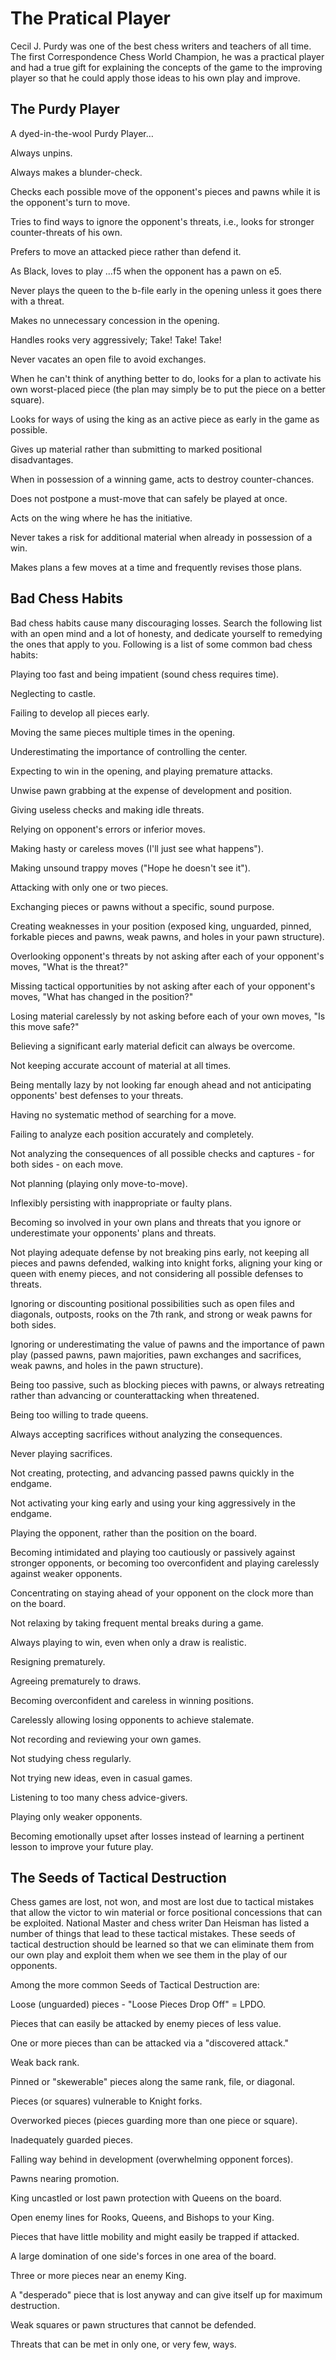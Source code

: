 # The Pratical Player

Cecil J. Purdy was one of the best chess writers and teachers of all time. The first Correspondence Chess World Champion, he was a practical player and had a true gift for explaining the concepts of the game to the improving player so that he could apply those ideas to his own play and improve.

## The Purdy Player

A dyed-in-the-wool Purdy Player…

Always unpins.

Always makes a blunder-check.

Checks each possible move of the opponent's pieces and pawns while it is the opponent's turn to move.

Tries to find ways to ignore the opponent's threats, i.e., looks for stronger counter-threats of his own.

Prefers to move an attacked piece rather than defend it.

As Black, loves to play …f5 when the opponent has a pawn on e5.

Never plays the queen to the b-file early in the opening unless it goes there with a threat.

Makes no unnecessary concession in the opening.

Handles rooks very aggressively; Take! Take! Take!

Never vacates an open file to avoid exchanges.

When he can't think of anything better to do, looks for a plan to activate his own worst-placed piece (the plan may simply be to put the piece on a better square).

Looks for ways of using the king as an active piece as early in the game as possible.

Gives up material rather than submitting to marked positional disadvantages.

When in possession of a winning game, acts to destroy counter-chances.

Does not postpone a must-move that can safely be played at once.

Acts on the wing where he has the initiative.

Never takes a risk for additional material when already in possession of a win.

Makes plans a few moves at a time and frequently revises those plans.

## Bad Chess Habits

Bad chess habits cause many discouraging losses. Search the following list with an open mind and a lot of honesty, and dedicate yourself to remedying the ones that apply to you. Following is a list of some common bad chess habits:

Playing too fast and being impatient (sound chess requires time).

Neglecting to castle.

Failing to develop all pieces early.

Moving the same pieces multiple times in the opening.

Underestimating the importance of controlling the center.

Expecting to win in the opening, and playing premature attacks.

Unwise pawn grabbing at the expense of development and position.

Giving useless checks and making idle threats.

Relying on opponent's errors or inferior moves.

Making hasty or careless moves (I'll just see what happens").

Making unsound trappy moves ("Hope he doesn't see it").

Attacking with only one or two pieces.

Exchanging pieces or pawns without a specific, sound purpose.

Creating weaknesses in your position (exposed king, unguarded, pinned, forkable pieces and pawns, weak pawns, and holes in your pawn structure).

Overlooking opponent's threats by not asking after each of your opponent's moves, "What is the threat?"

Missing tactical opportunities by not asking after each of your opponent's moves, "What has changed in the position?"

Losing material carelessly by not asking before each of your own moves, "Is this move safe?"

Believing a significant early material deficit can always be overcome.

Not keeping accurate account of material at all times.

Being mentally lazy by not looking far enough ahead and not anticipating opponents' best defenses to your threats.

Having no systematic method of searching for a move.

Failing to analyze each position accurately and completely.

Not analyzing the consequences of all possible checks and captures - for both sides - on each move.

Not planning (playing only move-to-move).

Inflexibly persisting with inappropriate or faulty plans.

Becoming so involved in your own plans and threats that you ignore or underestimate your opponents' plans and threats.

Not playing adequate defense by not breaking pins early, not keeping all pieces and pawns defended, walking into knight forks, aligning your king or queen with enemy pieces, and not considering all possible defenses to threats.

Ignoring or discounting positional possibilities such as open files and diagonals, outposts, rooks on the 7th rank, and strong or weak pawns for both sides.

Ignoring or underestimating the value of pawns and the importance of pawn play (passed pawns, pawn majorities, pawn exchanges and sacrifices, weak pawns, and holes in the pawn structure).

Being too passive, such as blocking pieces with pawns, or always retreating rather than advancing or counterattacking when threatened.

Being too willing to trade queens.

Always accepting sacrifices without analyzing the consequences.

Never playing sacrifices.

Not creating, protecting, and advancing passed pawns quickly in the endgame.

Not activating your king early and using your king aggressively in the endgame.

Playing the opponent, rather than the position on the board.

Becoming intimidated and playing too cautiously or passively against stronger opponents, or becoming too overconfident and playing carelessly against weaker opponents.

Concentrating on staying ahead of your opponent on the clock more than on the board.

Not relaxing by taking frequent mental breaks during a game.

Always playing to win, even when only a draw is realistic.

Resigning prematurely.

Agreeing prematurely to draws.

Becoming overconfident and careless in winning positions.

Carelessly allowing losing opponents to achieve stalemate.

Not recording and reviewing your own games.

Not studying chess regularly.

Not trying new ideas, even in casual games.

Listening to too many chess advice-givers.

Playing only weaker opponents.

Becoming emotionally upset after losses instead of learning a pertinent lesson to improve your future play.

## The Seeds of Tactical Destruction

Chess games are lost, not won, and most are lost due to tactical mistakes that allow the victor to win material or force positional concessions that can be exploited. National Master and chess writer Dan Heisman has listed a number of things that lead to these tactical mistakes. These seeds of tactical destruction should be learned so that we can eliminate them from our own play and exploit them when we see them in the play of our opponents. 

Among the more common Seeds of Tactical Destruction are:

Loose (unguarded) pieces - "Loose Pieces Drop Off" = LPDO.

Pieces that can easily be attacked by enemy pieces of less value.

One or more pieces than can be attacked via a "discovered attack." 

Weak back rank.

Pinned or "skewerable" pieces along the same rank, file, or diagonal.

Pieces (or squares) vulnerable to Knight forks.

Overworked pieces (pieces guarding more than one piece or square).

Inadequately guarded pieces.

Falling way behind in development (overwhelming opponent forces).

Pawns nearing promotion.

King uncastled or lost pawn protection with Queens on the board.

Open enemy lines for Rooks, Queens, and Bishops to your King.

Pieces that have little mobility and might easily be trapped if attacked.

A large domination of one side's forces in one area of the board.

Three or more pieces near an enemy King.

A "desperado" piece that is lost anyway and can give itself up for maximum destruction. 

Weak squares or pawn structures that cannot be defended.

Threats that can be met in only one, or very few, ways.